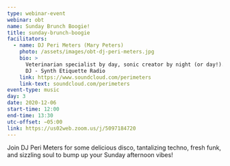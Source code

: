 ```yaml
---
type: webinar-event
webinar: obt
name: Sunday Brunch Boogie!
title: sunday-brunch-boogie
facilitators:
  - name: DJ Peri Meters (Mary Peters)
    photo: /assets/images/obt-dj-peri-meters.jpg
    bio: >
      Veterinarian specialist by day, sonic creator by night (or day!). Resident
      DJ - Synth Etiquette Radio
    link: https://www.soundcloud.com/perimeters
    link-text: soundcloud.com/perimeters
event-type: music
day: 3
date: 2020-12-06
start-time: 12:00
end-time: 13:30
utc-offset: −05:00
link: https://us02web.zoom.us/j/5097184720
---
```


Join DJ Peri Meters for some delicious disco, tantalizing techno, fresh funk, and sizzling soul to bump up your Sunday afternoon vibes!

